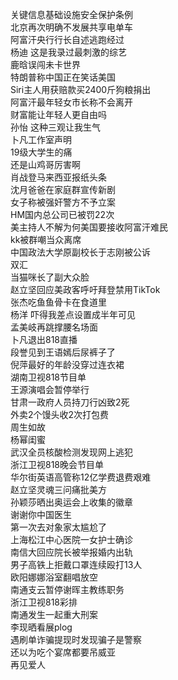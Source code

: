 关键信息基础设施安全保护条例  
北京再次明确不发展共享电单车  
阿富汗央行行长自述逃跑经过  
杨迪 这是我录过最刺激的综艺  
鹿晗误闯未卡世界  
特朗普称中国正在笑话美国  
Siri主人用获赔款买2400斤狗粮捐出  
阿富汗最年轻女市长称不会离开  
财富能让年轻人更自由吗  
孙怡 这种三观让我生气  
卜凡工作室声明  
19级大学生的痛  
还是山鸡哥厉害啊  
肖战登马来西亚报纸头条  
沈月爸爸在家庭群宣传新剧  
女子称被强奸警方不予立案  
HM国内总公司已被罚22次  
美主持人不解为何美国要接收阿富汗难民  
kk被群嘲当众离席  
中国政法大学原副校长于志刚被公诉  
双汇  
当猫咪长了副大众脸  
赵立坚回应美政客呼吁拜登禁用TikTok  
张杰吃鱼鱼骨卡在食道里  
杨洋 吓得我差点设置成半年可见  
孟美岐再跳撑腰名场面  
卜凡退出818直播  
段誉见到王语嫣后尿裤子了  
倪萍最好的年龄没穿过连衣裙  
湖南卫视818节目单  
王源演唱会暂停举行  
甘肃一政府人员持刀行凶致2死  
外卖2个馒头收2次打包费  
周生如故  
杨幂闺蜜  
武汉全员核酸检测发现网上逃犯  
浙江卫视818晚会节目单  
华尔街英语高管称12亿学费退费艰难  
赵立坚灵魂三问痛批美方  
孙颖莎晒出奥运会上收集的徽章  
谢谢你中国医生  
第一次去对象家太尴尬了  
上海松江中心医院一女护士确诊  
南信大回应院长被举报婚内出轨  
男子高铁上拒戴口罩连续殴打13人  
欧阳娜娜浴室翻唱放空  
南通支云暂停谢晖主教练职务  
浙江卫视818彩排  
南通发生一起重大刑案  
李现晒看展plog  
遇刷单诈骗提现时发现骗子是警察  
还以为吃个宴席都要吊威亚  
再见爱人  
